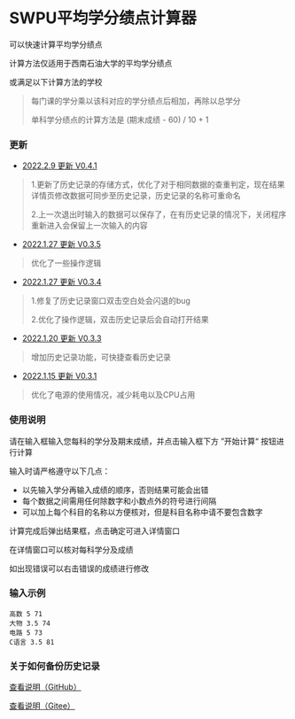 # SWPU平均学分绩点计算器

可以快速计算平均学分绩点

计算方法仅适用于西南石油大学的平均学分绩点

或满足以下计算方法的学校

> 每门课的学分乘以该科对应的学分绩点后相加，再除以总学分
>
> 单科学分绩点的计算方法是 (期末成绩 - 60) / 10 + 1

### 更新

- [2022.2.9 更新 V0.4.1](https://github.com/merept/GradePointAverageCalulatorForSWPU/releases/tag/V0.4.1)

> 1.更新了历史记录的存储方式，优化了对于相同数据的查重判定，现在结果详情页修改数据可同步至历史记录，历史记录的名称可重命名
>
> 2.上一次退出时输入的数据可以保存了，在有历史记录的情况下，关闭程序重新进入会保留上一次输入的内容

- [2022.1.27 更新 V0.3.5](https://github.com/merept/GradePointAverageCalulatorForSWPU/releases/tag/V0.3.5)

> 优化了一些操作逻辑

- [2022.1.27 更新 V0.3.4](https://github.com/merept/GradePointAverageCalulatorForSWPU/releases/tag/V0.3.4)

> 1.修复了历史记录窗口双击空白处会闪退的bug
>
> 2.优化了操作逻辑，双击历史记录后会自动打开结果

- [2022.1.20 更新 V0.3.3](https://github.com/merept/GradePointAverageCalulatorForSWPU/releases/tag/V0.3.3)

> 增加历史记录功能，可快捷查看历史记录

- [2022.1.15 更新 V0.3.1](https://github.com/merept/GradePointAverageCalulatorForSWPU/releases/tag/V0.3.1)

> 优化了电源的使用情况，减少耗电以及CPU占用

### 使用说明

请在输入框输入您每科的学分及期末成绩，并点击输入框下方 ”开始计算“ 按钮进行计算

输入时请严格遵守以下几点：

- 以先输入学分再输入成绩的顺序，否则结果可能会出错 
- 每个数据之间需用任何除数字和小数点外的符号进行间隔
- 可以加上每个科目的名称以方便核对，但是科目名称中请不要包含数字

计算完成后弹出结果框，点击确定可进入详情窗口

在详情窗口可以核对每科学分及成绩

如出现错误可以右击错误的成绩进行修改

### 输入示例

```
高数 5 71
大物 3.5 74
电路 5 73
C语言 3.5 81
```
### 关于如何备份历史记录

[查看说明（GitHub）](https://github.com/merept/GradePointAverageCalulatorForSWPU/blob/master/关于如何备份历史记录.md)

[查看说明（Gitee）](https://gitee.com/merept/GradePointAverageCalulatorForSWPU/blob/master/关于如何备份历史记录.md)
